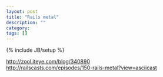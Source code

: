 ```yaml
---
layout: post
title: "Rails metal"
description: ""
category: 
tags: []
---
```


{% include JB/setup %}

<http://zool.iteye.com/blog/340890>  
<http://railscasts.com/episodes/150-rails-metal?view=asciicast>  
